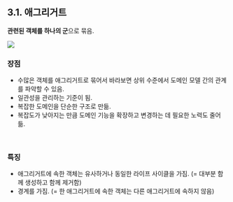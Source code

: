 ## 3.1. 애그리거트

**관련된 객체를 하나의 군**으로 묶음.

![](https://3553248446-files.gitbook.io/~/files/v0/b/gitbook-legacy-files/o/assets%2F-M5HOStxvx-Jr0fqZhyW%2F-MB027nU7JMsAg44iGbE%2F-MB02DG-Dt16MyP6vjkU%2F3-2.png?alt=media&token=c4757933-ef33-475b-aa25-228470e797b8)

### 장점

- 수많은 객체를 애그리거트로 묶어서 바라보면 상위 수준에서 도메인 모델 간의 관계를 파악할 수 있음.
- 일관성을 관리하는 기준이 됨.
- 복잡한 도메인을 단순한 구조로 만듦.
- 복잡도가 낮아지는 만큼 도메인 기능을 확장하고 변경하는 데 필요한 노력도 줄어듦.

<br>

### 특징

- 애그리거트에 속한 객체는 유사하거나 동일한 라이프 사이클을 가짐. (= 대부분 함께 생성하고 함께 제거함)
- 경계를 가짐. (= 한 애그리거트에 속한 객체는 다른 애그리거트에 속하지 않음)

